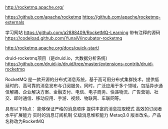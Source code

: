 http://rocketmq.apache.org/


https://github.com/apache/rocketmq
https://github.com/apache/rocketmq-externals



学习网站
https://github.com/a2888409/RocketMQ-Learning
带有注释的源码
https://codeload.github.com/YunaiV/incubator-rocketmq

http://rocketmq.apache.org/docs/quick-start/

druid-rocketmq项目（是druid.io，大数据分析系统）
https://github.com/druid-io/druid/tree/master/extensions-contrib/druid-rocketmq

RocketMQ 是一款开源的分布式消息系统，基于高可用分布式集群技术，提供低延时的、高可靠的消息发布与订阅服务。同时，广泛应用于多个领域，包括异步通信解耦、企业解决方案、金融支付、电信、电子商务、快递物流、广告营销、社交、即时通信、移动应用、手游、视频、物联网、车联网等。

具有以下特点：
能够保证严格的消息顺序
提供丰富的消息拉取模式
高效的订阅者水平扩展能力
实时的消息订阅机制
亿级消息堆积能力
Metaq3.0 版本改名，产品名称改为RocketMQ




